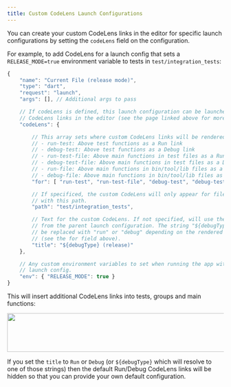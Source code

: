```yaml
---
title: Custom CodeLens Launch Configurations
---
```


You can create your custom CodeLens links in the editor for specific launch configurations by setting the `codeLens` field on the configuration.

For example, to add CodeLens for a launch config that sets a `RELEASE_MODE=true` environment variable to tests in `test/integration_tests`:

```js
{
	"name": "Current File (release mode)",
	"type": "dart",
	"request": "launch",
	"args": [], // Additional args to pass

	// If codeLens is defined, this launch configuration can be launched from custom
	// CodeLens links in the editor (see the page linked above for more info).
	"codeLens": {

		// This array sets where custom CodeLens links will be rendered:
		// - run-test: Above test functions as a Run link
		// - debug-test: Above test functions as a Debug link
		// - run-test-file: Above main functions in test files as a Run link
		// - debug-test-file: Above main functions in test files as a Debug link
		// - run-file: Above main functions in bin/tool/lib files as a Run link
		// - debug-file: Above main functions in bin/tool/lib files as a Debug link
		"for": [ "run-test", "run-test-file", "debug-test", "debug-test-file" ],

		// If specificed, the custom CodeLens will only appear for files that begin
		// with this path.
		"path": "test/integration_tests",

		// Text for the custom CodeLens. If not specified, will use the name field
		// from the parent launch configuration. The string "${debugType}" here will
		// be replaced with "run" or "debug" depending on the rendered position
		// (see the for field above).
		"title": "${debugType} (release)"
	},

	// Any custom environment variables to set when running the app with this
	// launch config.
	"env": { "RELEASE_MODE": true }
}
```

This will insert additional CodeLens links into tests, groups and main functions:

<img src="/images/release_notes/v3.11/code_lens_improvements.png" width="700" height="90" />

If you set the `title` to `Run` or `Debug` (or `${debugType}` which will resolve to one of those strings) then the default Run/Debug CodeLens links will be hidden so that you can provide your own default configuration.
